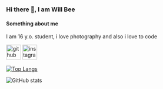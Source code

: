 ### Hi there 👋, I am Will Bee
#### Something about me
I am 16 y.o. student, i love photography and also i love to code



[<img src='https://cdn.jsdelivr.net/npm/simple-icons@3.0.1/icons/github.svg' alt='github' height='40'>](https://github.com/Will-Bee)  [<img src='https://cdn.jsdelivr.net/npm/simple-icons@3.0.1/icons/instagram.svg' alt='instagram' height='40'>](https://www.instagram.com/vilem_bartosek/)  

[![Top Langs](https://github-readme-stats.vercel.app/api/top-langs/?username=Will-Bee)](https://github.com/anuraghazra/github-readme-stats)

![GitHub stats](https://github-readme-stats.vercel.app/api?username=Will-Bee&show_icons=true)  

